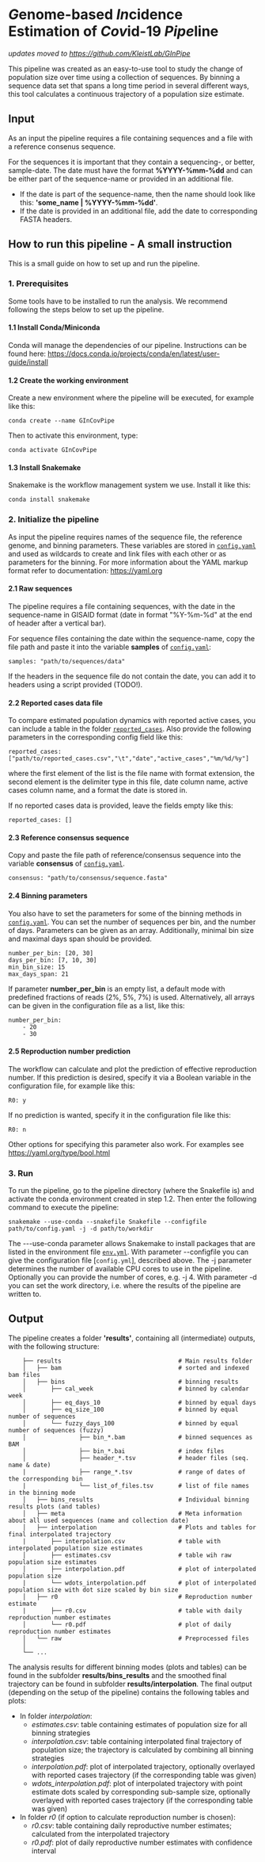 # *G*enome-based *In*cidence Estimation of *Cov*id-19 *Pipe*line

*updates moved to https://github.com/KleistLab/GInPipe*

This pipeline was created as an easy-to-use tool to study the change of population size over time using a collection of sequences. By binning a sequence data set that spans a long time period in several different ways, this tool calculates a continuous trajectory of a population size estimate. 

## Input
As an input the pipeline requires a file containing sequences and a file with a reference consenus sequence.

For the sequences it is important that they contain a sequencing-, or better, sample-date. The date must have the format **%YYYY-%mm-%dd**
and can be either part of the sequence-name or provided in an additional file.
- If the date is part of the sequence-name, then the name should look like this: **'some_name | %YYYY-%mm-%dd'**.   
- If the date is provided in an additional file, add the date to corresponding FASTA headers.

## How to run this pipeline - A small instruction

This is a small guide on how to set up and run the pipeline.

### 1. Prerequisites
Some tools have to be installed to run the analysis. We recommend following the steps below to set up the pipeline.

#### 1.1 Install Conda/Miniconda

Conda will manage the dependencies of our pipeline. Instructions can be found here: https://docs.conda.io/projects/conda/en/latest/user-guide/install


#### 1.2 Create the working environment

Create a new environment where the pipeline will be executed, for example like this:

```
conda create --name GInCovPipe
```

Then to activate this environment, type:

```
conda activate GInCovPipe
```

#### 1.3 Install Snakemake

Snakemake is the workflow management system we use. Install it like this:

```
conda install snakemake
```

### 2. Initialize the pipeline

As input the pipeline requires names of the sequence file, the reference genome, and binning parameters.
These variables are stored in [`config.yaml`](./config.yaml) and used as wildcards to create and link files with each other or as parameters for the binning. For more information about the YAML markup format refer to documentation: https://yaml.org

#### 2.1 Raw sequences
The pipeline requires a file containing sequences, with the date in the sequence-name in GISAID format (date in format "%Y-%m-%d" at the end of header after a vertical bar).

For sequence files containing the date within the sequence-name, copy the file path and paste it into the variable **samples** of [`config.yaml`](./config.yaml):

  ```
  samples: "path/to/sequences/data"
  ```
If the headers in the sequence file do not contain the date, you can add it to headers using a script provided (TODO!).

#### 2.2 Reported cases data file

To compare estimated population dynamics with reported active cases, you can include a table in the folder [`reported_cases`](./reported_cases). Also provide the following parameters in the corresponding config field like this:

  ```
  reported_cases: ["path/to/reported_cases.csv","\t","date","active_cases","%m/%d/%y"]
  ```

where the first element of the list is the file name with format extension, the second element is the delimiter type in this file, date column name, active cases column name, and a format the date is stored in.

If no reported cases data is provided, leave the fields empty like this:

  ```
  reported_cases: []
  ```

#### 2.3 Reference consensus sequence
Copy and paste the file path of reference/consensus sequence into the variable **consensus** of [`config.yaml`](./config.yaml).

  ```
  consensus: "path/to/consensus/sequence.fasta"
  ```

#### 2.4 Binning parameters
You also have to set the parameters for some of the binning methods in [`config.yaml`](./config.yaml).
You can set the number of sequences per bin, and the number of days.
Parameters can be given as an array. Additionally, minimal bin size and maximal days span should be
provided.

```
number_per_bin: [20, 30]
days_per_bin: [7, 10, 30]
min_bin_size: 15
max_days_span: 21
```

If parameter **number_per_bin** is an empty list, a default mode with predefined fractions of reads (2%, 5%, 7%) is used. Alternatively, all arrays can be given in the configuration file as a list, like this:

```
number_per_bin: 
    - 20
    - 30
```

#### 2.5 Reproduction number prediction

The workflow can calculate and plot the prediction of effective reproduction number. If this prediction is desired, specify it via a Boolean variable in the configuration file, for example like this:

```
R0: y
```

If no prediction is wanted, specify it in the configuration file like this:

```
R0: n
```

Other options for specifying this parameter also work. For examples see https://yaml.org/type/bool.html

### 3. Run

To run the pipeline, go to the pipeline directory (where the Snakefile is) and activate the conda environment created in step 1.2. Then enter the following command to execute the pipeline:

```
snakemake --use-conda --snakefile Snakefile --configfile path/to/config.yaml -j -d path/to/workdir
```

The ---use-conda parameter allows Snakemake to install packages that are listed in the environment file [`env.yml`](./env/env.yml). With parameter --configfile you can give the configuration file [`config.yml`], described above. The -j parameter determines the number of available CPU cores to use in the pipeline. Optionally you can provide the number of cores, e.g. -j 4. With parameter -d you can set the work directory, i.e. where the results of the pipeline are written to.

## Output
The pipeline creates a folder **'results'**, containing all (intermediate) outputs, with the following structure:
```
    ├── results                                 # Main results folder
    │   ├── bam                                 # sorted and indexed bam files
    │   ├── bins                                # binning results
    │       ├── cal_week                        # binned by calendar week
    │       ├── eq_days_10                      # binned by equal days                       
    │       ├── eq_size_100                     # binned by equal number of sequences
    │       └── fuzzy_days_100                  # binned by equal number of sequences (fuzzy)
    │               ├── bin_*.bam               # binned sequences as BAM
    │               ├── bin_*.bai               # index files                       
    │               ├── header_*.tsv            # header files (seq. name & date)
    |               ├── range_*.tsv             # range of dates of the corresponding bin
    |               └── list_of_files.tsv       # list of file names in the binning mode
    │   ├── bins_results                        # Individual binning results plots (and tables)
    │   ├── meta                                # Meta information about all used sequences (name and collection date)
    │   ├── interpolation                       # Plots and tables for final interpolated trajectory
    |       ├── interpolation.csv               # table with interpolated population size estimates
    │       ├── estimates.csv                   # table wih raw population size estimates                       
    │       ├── interpolation.pdf               # plot of interpolated population size
    |       └── wdots_interpolation.pdf         # plot of interpolated population size with dot size scaled by bin size
    │   ├── r0                                  # Reproduction number estimate
    |       ├── r0.csv                          # table with daily reproduction number estimates
    │       └── r0.pdf                          # plot of daily reproduction number estimates                       
    │   └── raw                                 # Preprocessed files
    │   
    └── ...
```
The analysis results for different binning modes (plots and tables) can be found in the subfolder **results/bins_results** and the smoothed final trajectory can be found in subfolder **results/interpolation**. The final output (depending on the setup of the pipeline) contains the following tables and plots:

- In folder *interpolation*:
    - *estimates.csv*: table containing estimates of population size for all binning strategies
    - *interpolation.csv*: table containing interpolated final trajectory of population size; the trajectory is calculated by  combining all binning strategies
    - *interpolation.pdf*: plot of interpolated trajectory, optionally overlayed with reported cases trajectory (if the corresponding table was given)
    - *wdots_interpolation.pdf*: plot of interpolated trajectory with point estimate dots scaled by corresponding sub-sample size, optionally overlayed with reported cases trajectory (if the corresponding table was given)
- In folder *r0* (if option to calculate reproduction number is chosen):
    -  *r0.csv*: table containing daily reproductive number estimates; calculated from the interpolated trajectory
    -  *r0.pdf*: plot of daily reproductive number estimates with confidence interval 

